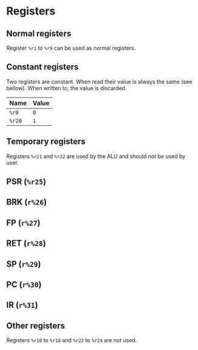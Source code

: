 Registers
=========

Normal registers
----------------

Register `%r1` to `%r9` can be used as normal registers.

Constant registers
------------------

Two registers are constant. When read their value is always the same (see
bellow). When written to, the value is discarded.

 Name | Value
------|------------------------
`%r0` | `0`
`%r20`| `1`

Temporary registers
-------------------

Registers `%r21` and `%r22` are used by the ALU and should not be used by user.

PSR (`%r25`)
------------

BRK (`r%26`)
------------

FP (`r%27`)
-----------

RET (`r%28`)
------------

SP (`r%29`)
-----------

PC (`r%30`)
-----------

IR (`r%31`)
-----------

Other registers
---------------

Registers `%r10` to `%r18` and `%r22` to `%r24` are not used.

